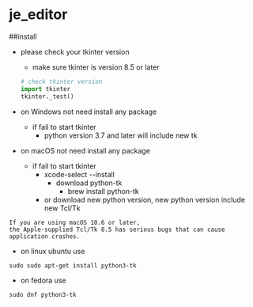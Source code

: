 # je_editor

##install

* please check your tkinter version
  * make sure tkinter is version 8.5 or later
  ```python
  # check tkinter version
  import tkinter
  tkinter._test()
  ```

* on Windows not need install any package
  * if fail to start tkinter
    * python version 3.7 and later will include new tk
    

* on macOS not need install any package
  * if fail to start tkinter 
    * xcode-select --install
      * download python-tk
        * brew install python-tk
    * or download new python version, new python version include new Tcl/Tk 
```
If you are using macOS 10.6 or later, 
the Apple-supplied Tcl/Tk 8.5 has serious bugs that can cause application crashes.
```
* on linux ubuntu use 
```commandline 
sudo sudo apt-get install python3-tk
```
* on fedora use
```commandline
sudo dnf python3-tk
```

 
